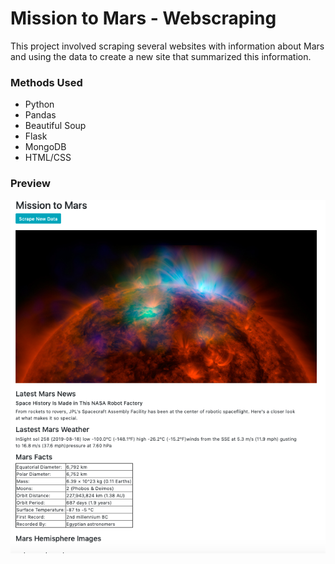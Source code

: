 # Mission to Mars - Webscraping

This project involved scraping several websites with information about Mars and using the data to create a new site that summarized this information.

### Methods Used
* Python
* Pandas
* Beautiful Soup
* Flask
* MongoDB
* HTML/CSS

### Preview

![MissionToMars-Preview](/MissionToMars-Preview.png)
